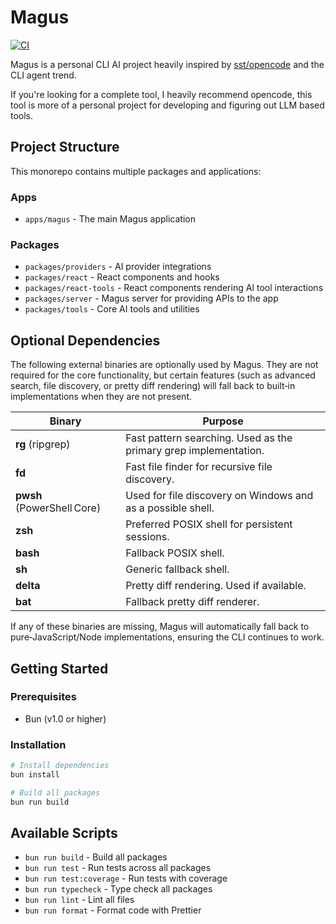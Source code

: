 # Magus

[![CI](https://github.com/scaryrawr/magus/actions/workflows/ci.yml/badge.svg)](https://github.com/scaryrawr/magus/actions/workflows/ci.yml)

Magus is a personal CLI AI project heavily inspired by [sst/opencode](https://github.com/sst/opencode) and the CLI agent trend.

If you're looking for a complete tool, I heavily recommend opencode, this tool is more of a personal project for developing and figuring out LLM based tools.

## Project Structure

This monorepo contains multiple packages and applications:

### Apps

- `apps/magus` - The main Magus application

### Packages

- `packages/providers` - AI provider integrations
- `packages/react` - React components and hooks
- `packages/react-tools` - React components rendering AI tool interactions
- `packages/server` - Magus server for providing APIs to the app
- `packages/tools` - Core AI tools and utilities

## Optional Dependencies

The following external binaries are optionally used by Magus. They are not required for the core functionality, but certain features (such as advanced search, file discovery, or pretty diff rendering) will fall back to built‑in implementations when they are not present.

| Binary                     | Purpose                                                          |
| -------------------------- | ---------------------------------------------------------------- |
| **rg** (ripgrep)           | Fast pattern searching. Used as the primary grep implementation. |
| **fd**                     | Fast file finder for recursive file discovery.                   |
| **pwsh** (PowerShell Core) | Used for file discovery on Windows and as a possible shell.      |
| **zsh**                    | Preferred POSIX shell for persistent sessions.                   |
| **bash**                   | Fallback POSIX shell.                                            |
| **sh**                     | Generic fallback shell.                                          |
| **delta**                  | Pretty diff rendering. Used if available.                        |
| **bat**                    | Fallback pretty diff renderer.                                   |

If any of these binaries are missing, Magus will automatically fall back to pure‑JavaScript/Node implementations, ensuring the CLI continues to work.

## Getting Started

### Prerequisites

- Bun (v1.0 or higher)

### Installation

```bash
# Install dependencies
bun install

# Build all packages
bun run build
```

## Available Scripts

- `bun run build` - Build all packages
- `bun run test` - Run tests across all packages
- `bun run test:coverage` - Run tests with coverage
- `bun run typecheck` - Type check all packages
- `bun run lint` - Lint all files
- `bun run format` - Format code with Prettier
